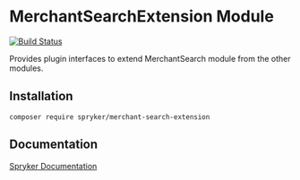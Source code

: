 # MerchantSearchExtension Module
[![Build Status](https://travis-ci.org/spryker/merchant-search-extension.svg)](https://travis-ci.org/spryker/merchant-search-extension)

Provides plugin interfaces to extend MerchantSearch module from the other modules.

## Installation

```
composer require spryker/merchant-search-extension
```

## Documentation

[Spryker Documentation](https://documentation.spryker.com/module_guide/overview.htm)
